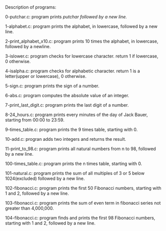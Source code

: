 Description of programs:

0-putchar.c: program prints _putchar followed by a new line._

1-alphabet.c: program prints the alphabet, in lowercase, followed by a new line.

2-print_alphabet_x10.c: program prints 10 times the alphabet, in lowercase, followed by a newline.

3-islower.c: program checks for lowercase character. return 1 if lowercase, 0 otherwise.

4-isalpha.c: program checks for alphabetic character. return 1 is a letter(upper or lowercase), 0 otherwise.

5-sign.c: program prints the sign of a number.

6-abs.c: program computes the absolute value of an integer.

7-print_last_digit.c: program prints the last digit of a number.

8-24_hours.c: program prints every minutes of the day of Jack Bauer, starting from 00:00 to 23:59.

9-times_table.c: program prints the 9 times table, starting with 0.

10-add.c: progran adds two integers and returns the result.

11-print_to_98.c: program prints all natural numbers from n to 98, followed by a new line.

100-times_table.c: program prints the n times table, starting with 0.

101-natural.c: program prints the sum of all multiples of 3 or 5 below 1024(excluded) followed by a new line.

102-fibonacci.c: program prints the first 50 Fibonacci numbers, starting with 1 and 2, followed by a new line.

103-fibonacci.c: program prints the sum of even term in fibonacci series not greater than 4,000,000.

104-fibonacci.c: program finds and prints the first 98 Fibonacci numbers, starting with 1 and 2, followed by a new line.

